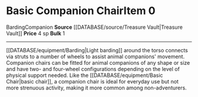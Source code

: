 ﻿---
bulk: '1'
id: '2147'
item_category: Assistive Items
item_subcategory: Animal Companion Mobility Aids
level: '0'
name: Basic Companion Chair
price: 4 sp
rarity: Common
source: '[[DATABASE/source/Treasure Vault|Treasure Vault]]'
subcategory: assistiveitem
trait:
- '[[DATABASE/trait/Barding|Barding]]'
- '[[DATABASE/trait/Companion|Companion]]'
type: Item

---
# Basic Companion Chair<span class="item-type">Item 0</span>

<span class="item-trait">Barding</span><span class="item-trait">Companion</span>
**Source** [[DATABASE/source/Treasure Vault|Treasure Vault]] 
**Price** 4 sp
**Bulk** 1

---
[[DATABASE/equipment/Barding|Light barding]] around the torso connects via struts to a number of wheels to assist animal companions' movement. Companion chairs can be fitted for animal companions of any shape or size and have two- and four-wheel configurations depending on the level of physical support needed. Like the [[DATABASE/equipment/Basic Chair|basic chair]], a companion chair is ideal for everyday use but not more strenuous activity, making it more common among non-adventurers.